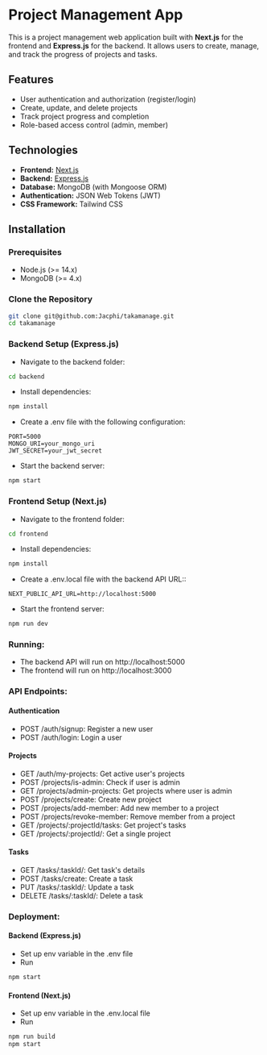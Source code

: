 # Project Management App

This is a project management web application built with **Next.js** for the frontend and **Express.js** for the backend. It allows users to create, manage, and track the progress of projects and tasks.

## Features

- User authentication and authorization (register/login)
- Create, update, and delete projects
- Track project progress and completion
- Role-based access control (admin, member)

## Technologies

- **Frontend:** [Next.js](https://nextjs.org/)
- **Backend:** [Express.js](https://expressjs.com/)
- **Database:** MongoDB (with Mongoose ORM)
- **Authentication:** JSON Web Tokens (JWT)
- **CSS Framework:** Tailwind CSS

## Installation

### Prerequisites

- Node.js (>= 14.x)
- MongoDB (>= 4.x)

### Clone the Repository

```bash
git clone git@github.com:Jacphi/takamanage.git
cd takamanage
```
### Backend Setup (Express.js)
- Navigate to the backend folder:
```bash
cd backend
```
- Install dependencies:
```bash
npm install
```
- Create a .env file with the following configuration:
```
PORT=5000
MONGO_URI=your_mongo_uri
JWT_SECRET=your_jwt_secret
```
- Start the backend server:
```bash
npm start
```

### Frontend Setup (Next.js)
- Navigate to the frontend folder:
```bash
cd frontend
```
- Install dependencies:
```bash
npm install
```
- Create a .env.local file with the backend API URL::
```
NEXT_PUBLIC_API_URL=http://localhost:5000
```
- Start the frontend server:
```bash
npm run dev
```

### Running:
- The backend API will run on http://localhost:5000
- The frontend will run on http://localhost:3000

### API Endpoints:
#### Authentication
- POST /auth/signup: Register a new user
- POST /auth/login: Login a user

#### Projects
- GET /auth/my-projects: Get active user's projects
- POST /projects/is-admin: Check if user is admin
- GET /projects/admin-projects: Get projects where user is admin
- POST /projects/create: Create new project
- POST /projects/add-member: Add new member to a project
- POST /projects/revoke-member: Remove member from a project
- GET /projects/:projectId/tasks: Get project's tasks
- GET /projects/:projectId/: Get a single project

#### Tasks
- GET /tasks/:taskId/: Get task's details
- POST /tasks/create: Create a task
- PUT /tasks/:taskId/: Update a task
- DELETE /tasks/:taskId/: Delete a task

### Deployment:
#### Backend (Express.js)
- Set up env variable in the .env file
- Run
```bash
npm start
```

#### Frontend (Next.js)
- Set up env variable in the .env.local file
- Run
```bash
npm run build
npm start
```
